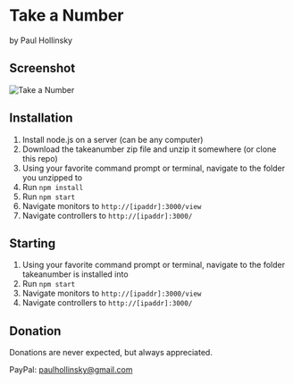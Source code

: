 # Take a Number
by Paul Hollinsky

## Screenshot
![Take a Number](https://raw.githubusercontent.com/CPCookieMan/takeanumber/master/public/screenshot.png)

## Installation
1. Install node.js on a server (can be any computer)
2. Download the takeanumber zip file and unzip it somewhere (or clone this repo)
3. Using your favorite command prompt or terminal, navigate to the folder you unzipped to
4. Run `npm install`
5. Run `npm start`
6. Navigate monitors to `http://[ipaddr]:3000/view`
7. Navigate controllers to `http://[ipaddr]:3000/`

## Starting
1. Using your favorite command prompt or terminal, navigate to the folder takeanumber is installed into
2. Run `npm start`
3. Navigate monitors to `http://[ipaddr]:3000/view`
4. Navigate controllers to `http://[ipaddr]:3000/`

## Donation
Donations are never expected, but always appreciated.

PayPal: paulhollinsky@gmail.com